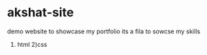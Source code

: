 # akshat-site

demo website to showcase my portfolio
its a fila to sowcse my skills

1) html
2)css

